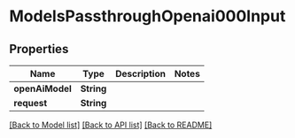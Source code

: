 # ModelsPassthroughOpenai000Input

## Properties
Name | Type | Description | Notes
------------ | ------------- | ------------- | -------------
**openAiModel** | **String** |  | 
**request** | **String** |  | 

[[Back to Model list]](../README.md#documentation-for-models) [[Back to API list]](../README.md#documentation-for-api-endpoints) [[Back to README]](../README.md)


